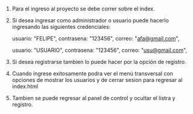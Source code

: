 1. Para el ingreso al proyecto se debe correr sobre el index.
2. Si desea ingresar como administrador o usuario puede hacerlo ingresando las siguientes credenciales:


      usuario: "FELIPE",
      contrasena: "123456",
      correo: "afa@gmail.com",
    
      usuario: "USUARIO",
      contrasena: "123456",
      correo: "usu@gmail.com",
   
3. Si desea registrarse tambien lo puede hacer por la opción de registro.

4. Cuando ingrese exitosamente podra ver el menú transversal con opciones de mostrar los usuarios y de cerrar sesion para regresar al index.html

5. Tambien se puede regresar al panel de control y ocultar el listra y registro.
